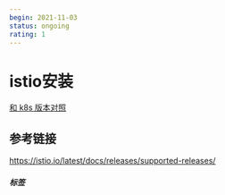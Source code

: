 ```yaml
---
begin: 2021-11-03
status: ongoing
rating: 1
---
```


# istio安装
[和 k8s 版本对照](https://istio.io/latest/docs/releases/supported-releases/)

## 参考链接
https://istio.io/latest/docs/releases/supported-releases/

##### 标签
